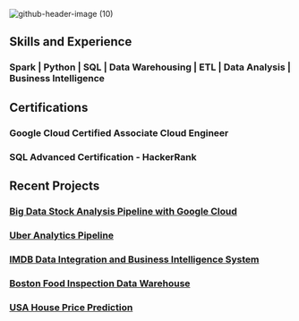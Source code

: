 ![github-header-image (10)](https://github.com/prashanti-ps/prashanti-ps/assets/78148121/ac154cc0-35ec-4e99-b195-6435b45565a8)

## Skills and Experience
### Spark | Python | SQL | Data Warehousing | ETL | Data Analysis | Business Intelligence

## Certifications
### Google Cloud Certified Associate Cloud Engineer
### SQL Advanced Certification - HackerRank

## Recent Projects

### [Big Data Stock Analysis Pipeline with Google Cloud](https://github.com/prashanti-ps/Big_Data_Stock_Analysis_With_Cloud)
### [Uber Analytics Pipeline](https://github.com/prashanti-ps/Uber_Data_Analysis_Pipeline)

### [IMDB Data Integration and Business Intelligence System](https://github.com/prashanti-ps/IMDB_Data_Integration_and_Visualization_System)

### [Boston Food Inspection Data Warehouse](https://github.com/prashanti-ps/Boston_Food_Inspection_DataWarehouse)

### [USA House Price Prediction](https://github.com/prashanti-ps/United_States_House_Rent_Prediction)




